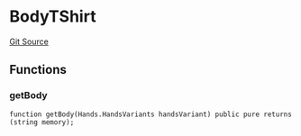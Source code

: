 # BodyTShirt
[Git Source](https://github.com/digiv3rse/protocol-contracts/blob/78826068117a4eb9f5d01837d2d88deb72b92ea0/contracts/libraries/svgs/Profile/Body/BodyTShirt.sol)


## Functions
### getBody


```solidity
function getBody(Hands.HandsVariants handsVariant) public pure returns (string memory);
```

